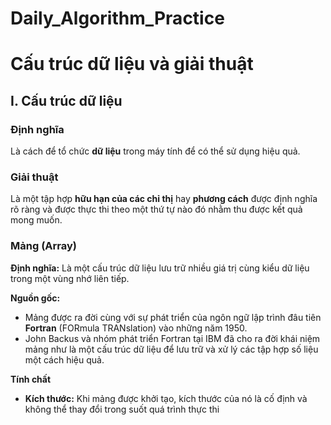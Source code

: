 # Daily_Algorithm_Practice
# Cấu trúc dữ liệu và giải thuật
## I. Cấu trúc dữ liệu
### Định nghĩa 
Là cách để tổ chức **dữ liệu** trong máy tính để có thể sử dụng hiệu quả.

### Giải thuật
Là một tập hợp **hữu hạn của các chỉ thị** hay **phương cách** được định nghĩa rõ ràng và được thực thi theo một thứ tự nào đó nhằm thu được kết quả mong muốn.

### Mảng (Array)
**Định nghĩa:** Là một cấu trúc dữ liệu lưu trữ nhiều giá trị cùng kiểu dữ liệu trong một vùng nhớ liên tiếp.

**Nguồn gốc:** 
- Mảng được ra đời cùng với sự phát triển của ngôn ngữ lập trình đâu tiên **Fortran** (FORmula TRANslation) vào những năm 1950.
- John Backus và nhóm phát triển Fortran tại IBM đã cho ra đời khái niệm mảng như là một cấu trúc dữ liệu để lưu trữ và xử lý các tập hợp số liệu một cách hiệu quả.

**Tính chất**
- **Kích thước:** Khi mảng được khởi tạo, kích thước của nó là cố định và không thể thay đổi trong suốt quá trình thực thi